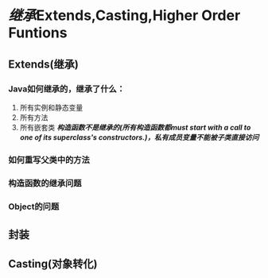 # *继承*Extends,Casting,Higher Order Funtions

## Extends(继承)
### Java如何继承的，继承了什么：
 1. 所有实例和静态变量
 2. 所有方法
 3. 所有嵌套类
***构造函数不是继承的(所有构造函数都must start with a call to one of its superclass's constructors.)，私有成员变量不能被子类直接访问***

### 如何重写父类中的方法
### 构造函数的继承问题
### Object的问题

## 封装

## Casting(对象转化)